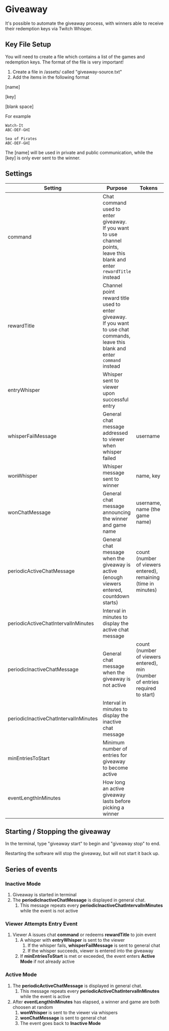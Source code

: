 # Giveaway

It's possible to automate the giveaway process, with winners able to receive their redemption keys via Twitch Whisper.


## Key File Setup

You will need to create a file which contains a list of the games and redemption keys. The format of the file is very important! 

1. Create a file in /assets/ called "giveaway-source.txt" 
2. Add the items in the following format

[name]

[key]

[blank space]


For example
```
Watch-It
ABC-DEF-GHI

Sea of Pirates
ABC-DEF-GHI

```

The [name] will be used in private and public communication, while the [key] is only ever sent to the winner.

## Settings

| Setting | Purpose | Tokens |
|---|---|---|
| command | Chat command used to enter giveaway. If you want to use channel points, leave this blank and enter `rewardTitle` instead |  |
| rewardTitle | Channel point reward title used to enter giveaway. If you want to use chat commands, leave this blank and enter `command` instead |  |
| entryWhisper | Whisper sent to viewer upon successful entry |  |
| whisperFailMessage | General chat message addressed to viewer when whisper failed | username |
| wonWhisper | Whisper message sent to winner | name, key |
| wonChatMessage | General chat message announcing the winner and game name | username, name (the game name) |
| periodicActiveChatMessage | General chat message when the giveaway is active (enough viewers entered, countdown starts) | count (number of viewers entered), remaining (time in minutes) |
| periodicActiveChatIntervalInMinutes | Interval in minutes to display the active chat message |  |
| periodicInactiveChatMessage | General chat message when the giveaway is not active | count (number of viewers entered), min (number of entries required to start) |
| periodicInactiveChatIntervalInMinutes | Interval in minutes to display the inactive chat message |  |
| minEntriesToStart | Minimum number of entries for giveaway to become active |  |
| eventLengthInMinutes | How long an active giveaway lasts before picking a winner |  |


## Starting / Stopping the giveaway

In the terminal, type "giveaway start" to begin and "giveaway stop" to end. 

Restarting the software will stop the giveaway, but will not start it back up. 

## Series of events

### Inactive Mode

1. Giveaway is started in terminal
2. The **periodicInactiveChatMessage** is displayed in general chat. 
   1. This message repeats every **periodicInactiveChatIntervalInMinutes** while the event is not active

### Viewer Attempts Entry Event

1. Viewer A issues chat **command** or redeems **rewardTitle** to join event
   1. A whisper with **entryWhisper** is sent to the viewer
      1. If the whisper fails, **whisperFailMessage** is sent to general chat
      2. If the whisper succeeds, viewer is entered into the giveaway
   2. If **minEntriesToStart** is met or exceeded, the event enters **Active Mode** if not already active

### Active Mode

1. The **periodicActiveChatMessage** is displayed in general chat. 
   1. This message repeats every **periodicActiveChatIntervalInMinutes** while the event is active
2. After **eventLengthInMinutes** has elapsed, a winner and game are both choosen at random
   1. **wonWhisper** is sent to the viewer via whispers
   2. **wonChatMessage** is sent to general chat
   3. The event goes back to **Inactive Mode**
      
